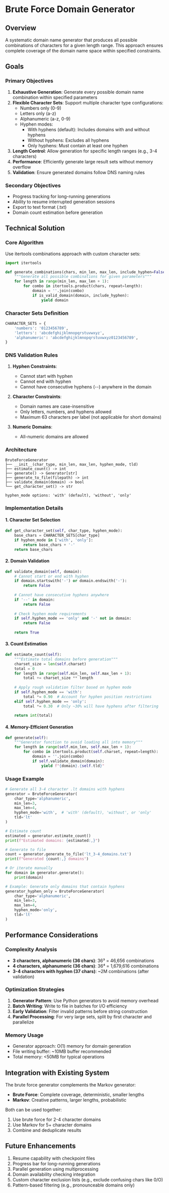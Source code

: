 # Brute Force Domain Generator

## Overview
A systematic domain name generator that produces all possible combinations of characters for a given length range. This approach ensures complete coverage of the domain name space within specified constraints.

## Goals

### Primary Objectives
1. **Exhaustive Generation**: Generate every possible domain name combination within specified parameters
2. **Flexible Character Sets**: Support multiple character type configurations:
   - Numbers only (0-9)
   - Letters only (a-z)
   - Alphanumeric (a-z, 0-9)
   - Hyphen modes:
     - With hyphens (default): Includes domains with and without hyphens
     - Without hyphens: Excludes all hyphens
     - Only hyphens: Must contain at least one hyphen
3. **Length Control**: Allow generation for specific length ranges (e.g., 3-4 characters)
4. **Performance**: Efficiently generate large result sets without memory overflow
5. **Validation**: Ensure generated domains follow DNS naming rules

### Secondary Objectives
- Progress tracking for long-running generations
- Ability to resume interrupted generation sessions
- Export to text format (.txt)
- Domain count estimation before generation

## Technical Solution

### Core Algorithm
Use itertools combinations approach with custom character sets:

```python
import itertools

def generate_combinations(chars, min_len, max_len, include_hyphen=False):
    """Generate all possible combinations for given parameters"""
    for length in range(min_len, max_len + 1):
        for combo in itertools.product(chars, repeat=length):
            domain = ''.join(combo)
            if is_valid_domain(domain, include_hyphen):
                yield domain
```

### Character Sets Definition

```python
CHARACTER_SETS = {
    'numbers': '0123456789',
    'letters': 'abcdefghijklmnopqrstuvwxyz',
    'alphanumeric': 'abcdefghijklmnopqrstuvwxyz0123456789',
}
```

### DNS Validation Rules
1. **Hyphen Constraints**:
   - Cannot start with hyphen
   - Cannot end with hyphen
   - Cannot have consecutive hyphens (--) anywhere in the domain
   
2. **Character Constraints**:
   - Domain names are case-insensitive
   - Only letters, numbers, and hyphens allowed
   - Maximum 63 characters per label (not applicable for short domains)

3. **Numeric Domains**:
   - All-numeric domains are allowed

### Architecture

```
BruteForceGenerator
├── __init__(char_type, min_len, max_len, hyphen_mode, tld)
├── estimate_count() -> int
├── generate() -> Generator[str]
├── generate_to_file(filepath) -> int
├── validate_domain(domain) -> bool
└── get_character_set() -> str

hyphen_mode options: 'with' (default), 'without', 'only'
```

### Implementation Details

#### 1. Character Set Selection
```python
def get_character_set(self, char_type, hyphen_mode):
    base_chars = CHARACTER_SETS[char_type]
    if hyphen_mode in ['with', 'only']:
        return base_chars + '-'
    return base_chars
```

#### 2. Domain Validation
```python
def validate_domain(self, domain):
    # Cannot start or end with hyphen
    if domain.startswith('-') or domain.endswith('-'):
        return False
    
    # Cannot have consecutive hyphens anywhere
    if '--' in domain:
        return False
    
    # Check hyphen mode requirements
    if self.hyphen_mode == 'only' and '-' not in domain:
        return False
    
    return True
```

#### 3. Count Estimation
```python
def estimate_count(self):
    """Estimate total domains before generation"""
    charset_size = len(self.charset)
    total = 0
    for length in range(self.min_len, self.max_len + 1):
        total += charset_size ** length
    
    # Apply rough validation filter based on hyphen mode
    if self.hyphen_mode == 'with':
        total *= 0.90  # Account for hyphen position restrictions
    elif self.hyphen_mode == 'only':
        total *= 0.30  # Only ~30% will have hyphens after filtering
    
    return int(total)
```

#### 4. Memory-Efficient Generation
```python
def generate(self):
    """Generator function to avoid loading all into memory"""
    for length in range(self.min_len, self.max_len + 1):
        for combo in itertools.product(self.charset, repeat=length):
            domain = ''.join(combo)
            if self.validate_domain(domain):
                yield f"{domain}.{self.tld}"
```

### Usage Example

```python
# Generate all 3-4 character .lt domains with hyphens
generator = BruteForceGenerator(
    char_type='alphanumeric',
    min_len=3,
    max_len=4,
    hyphen_mode='with',  # 'with' (default), 'without', or 'only'
    tld='lt'
)

# Estimate count
estimated = generator.estimate_count()
print(f"Estimated domains: {estimated:,}")

# Generate to file
count = generator.generate_to_file('lt_3-4_domains.txt')
print(f"Generated {count:,} domains")

# Or iterate manually
for domain in generator.generate():
    print(domain)

# Example: Generate only domains that contain hyphens
generator_hyphen_only = BruteForceGenerator(
    char_type='alphanumeric',
    min_len=3,
    max_len=4,
    hyphen_mode='only',
    tld='lt'
)
```

## Performance Considerations

### Complexity Analysis
- **3 characters, alphanumeric (36 chars)**: 36³ = 46,656 combinations
- **4 characters, alphanumeric (36 chars)**: 36⁴ = 1,679,616 combinations
- **3-4 characters with hyphen (37 chars)**: ~2M combinations (after validation)

### Optimization Strategies
1. **Generator Pattern**: Use Python generators to avoid memory overhead
2. **Batch Writing**: Write to file in batches for I/O efficiency
3. **Early Validation**: Filter invalid patterns before string construction
4. **Parallel Processing**: For very large sets, split by first character and parallelize

### Memory Usage
- Generator approach: O(1) memory for domain generation
- File writing buffer: ~10MB buffer recommended
- Total memory: <50MB for typical operations

## Integration with Existing System

The brute force generator complements the Markov generator:
- **Brute Force**: Complete coverage, deterministic, smaller lengths
- **Markov**: Creative patterns, larger lengths, probabilistic

Both can be used together:
1. Use brute force for 2-4 character domains
2. Use Markov for 5+ character domains
3. Combine and deduplicate results

## Future Enhancements
1. Resume capability with checkpoint files
2. Progress bar for long-running generations
3. Parallel generation using multiprocessing
4. Domain availability checking integration
5. Custom character exclusion lists (e.g., exclude confusing chars like 0/O)
6. Pattern-based filtering (e.g., pronounceable domains only)
